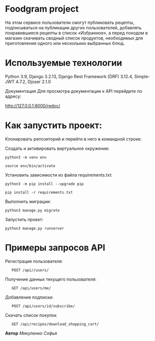 # Foodgram project
На этом сервисе пользователи смогут публиковать рецепты, подписываться на публикации других пользователей, добавлять понравившиеся рецепты в список «Избранное», а перед походом в магазин скачивать сводный список продуктов, необходимых для приготовления одного или нескольких выбранных блюд.

# **Используемые технологии**
Python 3.9, Django 3.2.13,  Django Rest Framework (DRF) 3.12.4, Simple-JWT 4.7.2, Djoser 2.1.0

Документация
Для просмотра документации к API перейдите по адресу:

http://127.0.0.1:8000/redoc/

# **Как запустить проект:**
Клонировать репозиторий и перейти в него в командной строке:

Cоздать и активировать виртуальное окружение:
```
python3 -m venv env
```
```
source env/bin/activate
```
Установить зависимости из файла requirements.txt:
```
python3 -m pip install --upgrade pip
```
```
pip install -r requirements.txt
```
Выполнить миграции:
```
python3 manage.py migrate
```
Запустить проект:
```
python3 manage.py runserver
```

# **Примеры запросов API**

Регистрация пользователя:
```
   POST /api//users/
```
Получение данных текущего пользователя:
```
   GET /api/users/me/
```
Добавление подписки:
```
   POST /api/users/id/subscribe/
```
Скачать список покупок
```
   GET /api/recipes/download_shopping_cart/
```


**Автор**
*Микуленко Софья*
